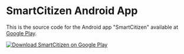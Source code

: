 # SmartCitizen Android App
This is the source code for the Android app "SmartCitizen" available at [Google Play](https://play.google.com/store/apps/details?id=es.us.hermes.smartcitizen).

[![Download SmartCitizen on Google Play](https://play.google.com/intl/en_us/badges/images/badge_new.png)](https://play.google.com/store/apps/details?id=es.us.hermes.smartcitizen)
